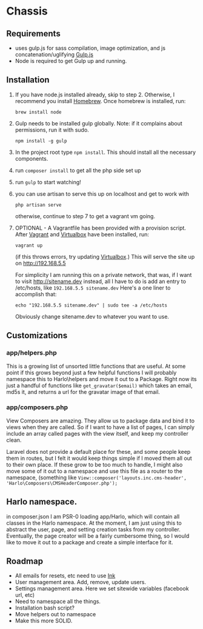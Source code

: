 # Chassis

## Requirements
- uses gulp.js for sass compilation, image optimization, and js
  concatenation/uglifying [Gulp.js](http://gulpjs.com/)
- Node is required to get Gulp up and running.

## Installation
1. If you have node.js installed already, skip to step 2. Otherwise, I recommend you install [Homebrew](http://brew.sh). Once homebrew is installed, run:
    ```
    brew install node
    ```

2. Gulp needs to be installed gulp globally. Note: if it complains about permissions, run it with sudo. 
    ``` 
    npm install -g gulp
    ```

3. In the project root type `npm install`. This should install all the necessary
components.

4. run `composer install` to get all the php side set up

5. run `gulp` to start watching!

6. you can use artisan to serve this up on localhost and get to work with
   ```
   php artisan serve
   ```
   otherwise, continue to step 7 to get a vagrant vm going.

7. OPTIONAL - A Vagrantfile has been provided with a provision script. After
   [Vagrant](http://vagrantup.com) and [Virtualbox](http://virtualbox.org) have
   been installed, run:
   ```
   vagrant up
   ```
   (if this throws errors, try updating [Virtualbox](http://virtualbox.org).)
   This will serve the site up on http://192.168.5.5

   For simplicity I am running this on a private network, that was, if I want
   to visit http://sitename.dev instead, all I have to do is add an entry to
   /etc/hosts, like `192.168.5.5 sitename.dev` Here's a one liner to accomplish
   that:
   ```
   echo "192.168.5.5 sitename.dev" | sudo tee -a /etc/hosts
   ```
   Obviously change sitename.dev to whatever you want to use.

## Customizations

### app/helpers.php
This is a growing list of unsorted little functions that are useful. At some point if this grows beyond just a few helpful functions I will probably namespace this to Harlo\helpers and move it out to a Package. Right now its just a handful of functions like `get_gravatar($email)` which takes an email, md5s it, and returns a url for the gravatar image of that email.

### app/composers.php
View Composers are amazing. They allow us to package data and bind it to views when they are called. So if I want to have a list of pages, I can simply include an array called pages with the view itself, and keep my controller clean.

Laravel does not provide a default place for these, and some people keep them in routes, but I felt it would keep things simple if I moved them all out to their own place. If these grow to be too much to handle, I might also move some of it out to a namespace and use this file as a router to the namespace, (something like `View::composer('layouts.inc.cms-header', 'Harlo\Composers\CMSHeaderComposer.php');`

## Harlo namespace.
in composer.json I am PSR-0 loading app/Harlo, which will contain all classes in the Harlo namespace. At the moment, I am just using this to abstract the user, page, and setting creation tasks from my controller. Eventually, the page creator will be a fairly cumbersome thing, so I would like to move it out to a package and create a simple interface for it.

## Roadmap
- All emails for resets, etc need to use [Ink](http://zurb.com/ink)
- User management area. Add, remove, update users.
- Settings management area. Here we set sitewide variables (facebook url, etc)
- Need to namespace all the things.
- Installation bash script?
- Move helpers out to namespace
- Make this more SOLID.

